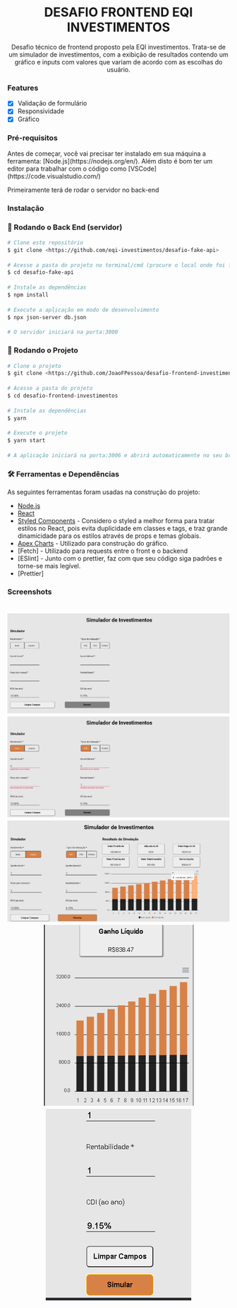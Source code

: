 <h1 align="center">DESAFIO FRONTEND EQI INVESTIMENTOS</h1>
<p align="center" >Desafio técnico de frontend proposto pela EQI investimentos. Trata-se 
de um simulador de investimentos, com a exibição de resultados contendo um gráfico e inputs
com valores que variam de acordo com as escolhas do usuário. </p>

### Features

- [x] Validação de formulário
- [x] Responsividade
- [x] Gráfico

### Pré-requisitos 

<p>Antes de começar, você vai precisar ter instalado em sua máquina a
ferramenta: 
[Node.js](https://nodejs.org/en/). 
Além disto é bom ter um editor para trabalhar com o código como [VSCode](https://code.visualstudio.com/)
</p>
<p>Primeiramente terá de rodar o servidor no back-end</p>

### Instalação
### 🎲 Rodando o Back End (servidor)

```bash
# Clone este repositório
$ git clone <https://github.com/eqi-investimentos/desafio-fake-api>

# Acesse a pasta do projeto no terminal/cmd (procure o local onde foi feito o clone)
$ cd desafio-fake-api

# Instale as dependências
$ npm install

# Execute a aplicação em modo de desenvolvimento
$ npx json-server db.json

# O servidor iniciará na porta:3000
```
### 🎲 Rodando o Projeto
```bash
# Clone o projeto
$ git clone <https://github.com/JoaoFPessoa/desafio-frontend-investimentos>

# Acesse a pasta do projeto
$ cd desafio-frontend-investimentos

# Instale as dependências
$ yarn

# Execute o projeto
$ yarn start

# A aplicação iniciará na porta:3006 e abrirá automaticamente no seu browser
```

### 🛠 Ferramentas e Dependências
As seguintes ferramentas foram usadas na construção do projeto:

- [Node.js](https://nodejs.org/en/)
- [React](https://pt-br.reactjs.org/)
- [Styled Components](https://styled-components.com/) - Considero o styled a melhor forma para
tratar estilos no React, pois evita duplicidade em classes e tags, e traz grande dinamicidade
para os estilos através de props e temas globais.
- [Apex Charts](https://apexcharts.com/) - Utilizado para construção do gráfico.
- [Fetch] - Utilizado para requests entre o front e o backend
- [ESlint] - Junto com o prettier, faz com que seu código siga padrões e torne-se mais legível.
- [Prettier]

### Screenshots
<h1 align="center">
  <img alt="Home" title="#Home" src="./public/screenshots/Screenshot1.png" />
  <img alt="FormValidate" title="#FormValidate" 
  src="./public/screenshots/FormValidate_Screenshot.png" />
  <img alt="Results" title="#Results" src="./public/screenshots/Results.png" />
  <img alt="Mobile" title="#Mobile" src="./public/screenshots/MobileChart.png" />
  <img alt="Mobile2" title="#Mobile2" src="./public/screenshots/Mobile2.png" />
</h1>